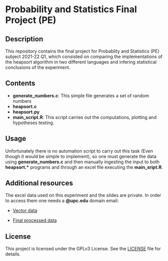 # Probability and Statistics Final Project (PE)

## Description

This repository contains the final project for Probablity and Statistics (PE) subject 2021-22 Q1, which consisted on comparing the implementations of the heapsort algorithm in two different languages and infering statistical conclusions of the experiment.

## Contents 

- **generate_numbers.c**: This simple file generates a set of random numbers
- **heapsort.c**
- **heapsort.py**
- **main_script.R**: This script carries out the computations, plotting and hypotheses testing.

## Usage 

Unfortunately there is no automation script to carry out this task (Even though it would be simple to implement), so one must generate the data using **generate_numbers.c** and then manually ingesting the input to both **heapsort.\*** programs and through an excel file executing the **main_sript.R**. 

## Additional resources

The excel data used on this experiment and the slides are private. In order to access them one needs a **@upc.edu** domain email:

- [Vector data](https://drive.google.com/drive/folders/1eAUq3tbuTXjMKS655omHxbf5qGVRIoGG?usp=sharing)

- [Final processed data](https://docs.google.com/spreadsheets/d/1f35pJgWqNOifX1c1lMknBV9pxsSK6gFzrvVrS4EG_bs/edit?usp=sharing)

## License

This project is licensed under the GPLv3 License. See the [LICENSE](./LICENSE) file for details.